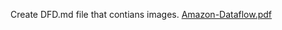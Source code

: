Create DFD.md file that contians images.
[Amazon-Dataflow.pdf](https://github.com/amizar1/ISQA3420/files/733155/Amazon-Dataflow.pdf)
